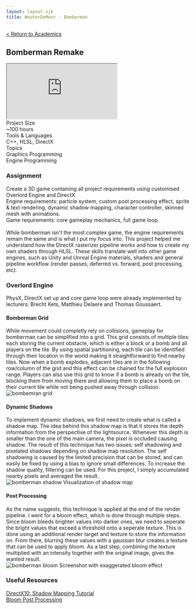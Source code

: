 ```yaml
---
layout: layout.njk
title: WouterDeMoor - Bomberman
---
```


<article class="project-page container">
<div class="project-page-head">
    <a href="/academic">< Return to Academics</a>
    <h2 class="project-title">Bomberman Remake</h2>
</div>
<div class="project-intro">
    <iframe class="project-video"
    title="Bomberman - Trailer"
    src="https://www.youtube.com/embed/7mh5uRZ0Lmc"
    allow="accelerometer; autoplay; clipboard-write; encrypted-media; gyroscope; picture-in-picture" allowfullscreen>
    </iframe>
    <div class="project-data">
        <div>
            <div class="data-title">Project Size</div>
            <div class="data-text">~100 hours</div>
        </div>
        <div>
            <div class="data-title">Tools &amp; Languages</div>
            <div class="data-text">C++, HLSL, DirectX</div>
        </div>
        <div>
            <div class="data-title">Topics</div>
            <div class="data-text">
            Graphics Programming </br>
            Engine Programming
            </div>
        </div>
    </div>
</div>

<section class="project-section">
    <h3>Assignment</h3>
    <div class="project-description">
        Create a 3D game containing all project requirements using customised Overlord Engine and DirectX.</br>
        Engine requirements: particle system, custom post processing effect, sprite &amp; text rendering, dynamic shadow mapping, character controller, skinned mesh with animations.
        </br>
        Game requirements: core gameplay mechanics, full game loop.
        </br></br>
        While bomberman isn't the most complex game, the engine requirements remain the same and is what I put my focus into. This project helped me understand how the DirectX rasterizer pipeline works and how to create my own shaders through HLSL. These skills translate well into other game engines, such as Unity and Unreal Engine materials, shaders and general pipeline workflow (render passes, deferred vs. forward, post processing, etc).
    </div>
</section>

<section class="project-section">
    <h3>Overlord Engine</h3>
    <div class="project-task-100">
        <div class="task-container">
            <div>
            PhysX, DirectX set up and core game loop were already implemented by lecturers: Brecht Kets, Matthieu Delaere and Thomas Goussaert.
            </div>
        </div>
    </div>
    <div class="project-task-100">
        <h4>Bomberman Grid</h4>
        <div class="task-container">
            <div>
            While movement could completly rely on collisions, gameplay for bomberman can be simplified into a grid. This grid consists of multiple tiles: each storing the current obstacle, which is either a block or a bomb and all players on the tile. By using spatial partitioning, each tile can be identified through their location in the world making it straightforward to find nearby tiles. Now when a bomb explodes, adjacent tiles are in the following row/column of the grid and this effect can be chained for the full explosion range. Players can also use this grid to know if a bomb is already on the tile, blocking them from moving there and allowing them to place a bomb on their current tile while not being pushed away through collision.
            </div>
            <img src="/img/bomberman_grid.png" alt="bombemran grid" loading="lazy"/>
        </div>
    </div>
    <div class="project-task-100">
        <h4>Dynamic Shadows</h4>
        <div class="task-container">
            <div>
            To implement dynamic shadows, we first need to create what is called a shadow map. The idea behind this shadow map is that it stores the depth information from the perspective of the lightsource. Whenever this depth is smaller than the one of the main camera, the pixel is occluded causing shadow. The result of this technique has two issues: self shadowing and pixelated shadows depending on shadow map resolution. The self shadowing is caused by the limited precision that can be stored, and can easily be fixed by using a bias to ignore small differences. To increase the shadow quality, filtering can be used. For this project, I simply accumulated nearby pixels and averaged the result.
            </div>
            <div class="image-subtext-container">
                <img src="/img/bomberman_shadow.png" alt="bomberman shadow" loading="lazy"/>
                Visualization of shadow map
            </div>
        </div>
    </div>
    <div class="project-task-100">
        <h4>Post Processing</h4>
        <div class="task-container">
            <div>
            As the name suggests, this technique is applied at the end of the render pipeline. I went for a bloom effect, which is done through multiple steps. Since bloom bleeds brighter values into darker ones, we need to seperate the bright values that exceed a threshold onto a seperate texture. This is done using an additional render target and texture to store the information on. From there, blurring these values with a gaussian blur creates a texture that can be used to apply bloom. As a last step, combining the texture multiplied with an intensity together with the original image, gives the wanted result.</br>
            </div>
            <div class="image-subtext-container">
                <img src="/img/bomberman_bloom.png" alt="bomberman bloom" loading="lazy"/>
                Screenshot with exaggerated bloom effect
            </div>
        </div>
    </div>
</section>

<section class="project-section">
    <h3>Useful Resources</h3>
    <div class="project-credits">
        <a href="https://takinginitiative.wordpress.com/2011/05/15/directx10-tutorial-10-shadow-mapping/" target="_blank" rel="noopener noreferrer">DirectX10: Shadow Mapping Tutorial</a>
    </div>
    <div class="project-credits">
        <a href="https://pingpoli.medium.com/the-bloom-post-processing-effect-9352fa800caf" target="_blank" rel="noopener noreferrer">Bloom Post Processing</a>
    </div>
</section>
</article>